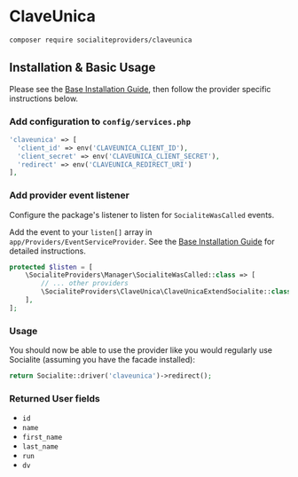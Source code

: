 # ClaveUnica

```bash
composer require socialiteproviders/claveunica
```

## Installation & Basic Usage

Please see the [Base Installation Guide](https://socialiteproviders.com/usage/), then follow the provider specific instructions below.

### Add configuration to `config/services.php`

```php
'claveunica' => [    
  'client_id' => env('CLAVEUNICA_CLIENT_ID'),  
  'client_secret' => env('CLAVEUNICA_CLIENT_SECRET'),  
  'redirect' => env('CLAVEUNICA_REDIRECT_URI') 
],
```

### Add provider event listener

Configure the package's listener to listen for `SocialiteWasCalled` events.

Add the event to your `listen[]` array in `app/Providers/EventServiceProvider`. See the [Base Installation Guide](https://socialiteproviders.com/usage/) for detailed instructions.

```php
protected $listen = [
    \SocialiteProviders\Manager\SocialiteWasCalled::class => [
        // ... other providers
        \SocialiteProviders\ClaveUnica\ClaveUnicaExtendSocialite::class.'@handle',
    ],
];
```

### Usage

You should now be able to use the provider like you would regularly use Socialite (assuming you have the facade installed):

```php
return Socialite::driver('claveunica')->redirect();
```

### Returned User fields

- ``id``
- ``name``
- ``first_name``
- ``last_name``
- ``run``
- ``dv``
